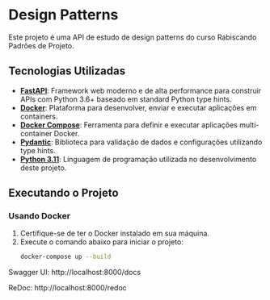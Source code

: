# Design Patterns

Este projeto é uma API de estudo de design patterns do curso Rabiscando Padrões de Projeto.

## Tecnologias Utilizadas

- **[FastAPI](https://fastapi.tiangolo.com/)**: Framework web moderno e de alta performance para construir APIs com Python 3.6+ baseado em standard Python type hints.
- **[Docker](https://www.docker.com/)**: Plataforma para desenvolver, enviar e executar aplicações em containers.
- **[Docker Compose](https://docs.docker.com/compose/)**: Ferramenta para definir e executar aplicações multi-container Docker.
- **[Pydantic](https://pydantic-docs.helpmanual.io/)**: Biblioteca para validação de dados e configurações utilizando type hints.
- **[Python 3.11](https://www.python.org/)**: Linguagem de programação utilizada no desenvolvimento deste projeto.

## Executando o Projeto

### Usando Docker

1. Certifique-se de ter o Docker instalado em sua máquina.
2. Execute o comando abaixo para iniciar o projeto:
   ```bash
   docker-compose up --build
   ```

Swagger UI: http://localhost:8000/docs

ReDoc: http://localhost:8000/redoc
